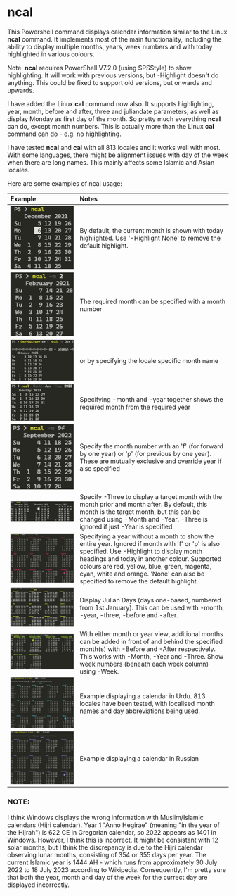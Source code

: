 # ncal

This Powershell command displays calendar information similar to the Linux **ncal** command. It implements most of the main functionality, including the ability to display multiple months, years, week numbers and with today highlighted in various colours.

Note: **ncal** requires PowerShell V7.2.0 (using $PSStyle) to show highlighting. It will work with previous versions, but -Highlight doesn't do anything. This could be fixed to support old versions, but onwards and upwards.

I have added the Linux **cal** command now also. It supports highlighting, year, month, before and after, three and juliandate parameters, as well as display Monday as first day of the month. So pretty much everything **ncal** can do, except month numbers. This is actually more than the Linux **cal** command can do - e.g. no highlighting.

I have tested **ncal** and **cal** with all 813 locales and it works well with most. With some languages, there might be alignment issues with day of the week when there are long names. This mainly affects some Islamic and Asian locales.

Here are some examples of ncal usage:

Example | Notes
:--- | :---
![](/images/2021-12-06-095419.png) | By default, the current month is shown with today highlighted. Use '-Highlight None' to remove the default highlight.
![](/images/2021-12-06-095452.png) | The required month can be specified with a month number
![](/images/2021-12-06-095525.png) | or by specifying the locale specific month name
![](/images/2021-12-06-095624.png) | Specifying -month and -year together shows the required month from the required year
![](/images/2021-12-06-095829.png) | Specify the month number with an 'f' (for forward by one year) or 'p' (for previous by one year). These are mutually exclusive and override year if also specified
![](/images/2021-12-06-112934.png) | Specify -Three to display a target month with the month prior and month after. By default, this month is the target month, but this can be changed using -Month and -Year. -Three is ignored if just -Year is specified.
![](/images/2021-12-06-095702.png) | Specifying a year without a month to show the entire year. Ignored if month with 'f' or 'p' is also specified. Use -Highlight to display month headings and today in another colour. Supported colours are red, yellow, blue, green, magenta, cyan, white and orange. 'None' can also be specified to remove the default highlight.
![](/images/2021-12-06-095735.png) | Display Julian Days (days one-based, numbered from 1st January). This can be used with -month, -year, -three, -before and -after.
![](/images/2021-12-06-095927.png) | With either month or year view, additional months can be added in front of and behind the specified month(s) with -Before and -After respectively. This works with -Month, -Year and -Three. Show week numbers (beneath each week column) using -Week.
![](/images/2021-12-06-100948.png) | Example displaying a calendar in Urdu. 813 locales have been tested, with localised month names and day abbreviations being used. 
![](/images/2021-12-06-101044.png) | Example displaying a calendar in Russian

### NOTE: 
I think Windows displays the wrong information with Muslim/Islamic calendars (Hijri calendar). Year 1 "Anno Hegirae" (meaning "in the year of the Hijrah") is 622 CE in Gregorian calendar, so 2022 appears as 1401 in Windows. However, I think this is incorrect. It might be consistant with 12 solar months, but I think the discrepancy is due to the Hijri calendar observing lunar months, consisting of 354 or 355 days per year. The current Islamic year is 1444 AH - which runs from approximately 30 July 2022 to 18 July 2023 according to Wikipedia. Consequently, I'm pretty sure that both the year, month and day of the week for the currect day are displayed incorrectly.
